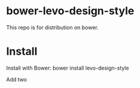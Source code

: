# bower-levo-design-style
This repo is for distribution on bower.



# Install

Install with Bower:
  bower install levo-design-style

Add two <script> tags to your index.html:
  <script rel="stylesheet" src="/bower_components/levo-design-style/css/helper.css"></script>
  <script rel="stylesheet" src="/bower_components/levo-design-style/css/style.css"></script>




